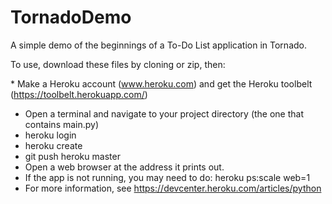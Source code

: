 TornadoDemo
===========

A simple demo of the beginnings of a To-Do List application in Tornado.

To use, download these files by cloning or zip, then:

* Make a Heroku account (www.heroku.com) and get the Heroku toolbelt (https://toolbelt.herokuapp.com/)
* Open a terminal and navigate to your project directory (the one that contains main.py)
* heroku login
* heroku create
* git push heroku master
* Open a web browser at the address it prints out.
* If the app is not running, you may need to do:
    heroku ps:scale web=1
* For more information, see https://devcenter.heroku.com/articles/python